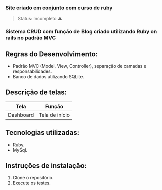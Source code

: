 ### Site criado em conjunto com curso de ruby
> Status: Incompleto ⚠️
### Sistema CRUD com função de Blog criado utilizando Ruby on rails no padrão MVC

## Regras do Desenvolvimento:
+ Padrão MVC (Model, View, Controller), separação de camadas e responsabilidades.
+ Banco de dados utilizando SQLite.

## Descrição de telas:
|Tela|Função|
|----------------|------------------------------------------------|
|Dashboard|Tela de início|

## Tecnologias utilizadas:
+ Ruby.
+ MySql.

## Instruções de instalação:
1) Clone o repositório.
2) Execute os testes.
